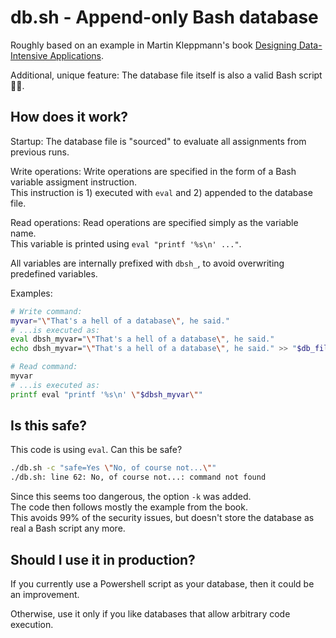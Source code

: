 # db.sh - Append-only Bash database

Roughly based on an example in Martin Kleppmann's book [Designing Data-Intensive Applications](https://dataintensive.net/).

Additional, unique feature: The database file itself is also a valid Bash script 🤪🥴.

## How does it work?

Startup: The database file is "sourced" to evaluate all assignments from previous runs.

Write operations: Write operations are specified in the form of a Bash variable assigment instruction.  
This instruction is 1) executed with `eval` and 2) appended to the database file.

Read operations: Read operations are specified simply as the variable name.  
This variable is printed using `eval "printf '%s\n' ..."`.

All variables are internally prefixed with `dbsh_`, to avoid overwriting predefined variables.


Examples:

```bash
# Write command:
myvar="\"That's a hell of a database\", he said."
# ...is executed as:
eval dbsh_myvar="\"That's a hell of a database\", he said."
echo dbsh_myvar="\"That's a hell of a database\", he said." >> "$db_file"

# Read command:
myvar
# ...is executed as:
printf eval "printf '%s\n' \"$dbsh_myvar\""
```

## Is this safe?

This code is using `eval`. Can this be safe?

```bash
./db.sh -c "safe=Yes \"No, of course not...\""
./db.sh: line 62: No, of course not...: command not found
```

Since this seems too dangerous, the option `-k` was added.  
The code then follows mostly the example from the book.  
This avoids 99% of the security issues, but doesn't store the database as real a Bash script any more.

## Should I use it in production?

If you currently use a Powershell script as your database, then it could be an improvement.

Otherwise, use it only if you like databases that allow arbitrary code execution.
